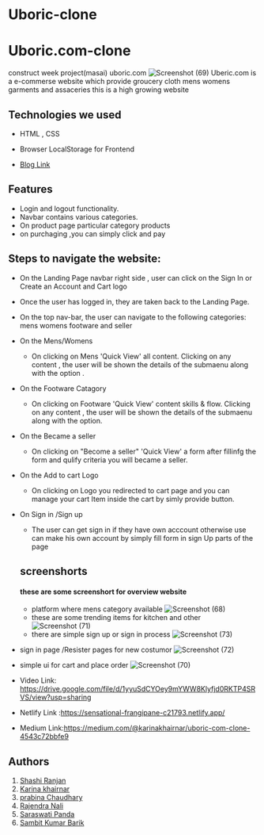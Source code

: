# Uboric-clone
# Uboric.com-clone
construct week project(masai) uboric.com
![Screenshot (69)](https://user-images.githubusercontent.com/94555507/167800744-903e6eab-c759-48f5-a09c-4d3e2f074b63.png)
Uberic.com is a e-commerse website which provide groucery cloth mens womens garments and assaceries this is a high growing website 
## Technologies we used
<!-- <hr> -->
- HTML , CSS
- Browser LocalStorage for Frontend

- [Blog Link](https://medium.com/@chandutheruler3/technology-workforce-development-website-clone-ad865a7a8ebc)


## Features 
<!-- --- -->
- Login and logout functionality.
- Navbar contains various categories.
- On product page particular category products 
- on purchaging ,you can simply click and pay

## Steps to navigate the website:
<!-- <hr> -->
- On the Landing Page navbar right side , user can click on the Sign In or Create an Account and Cart logo
- Once the user has logged in, they are taken back to the Landing Page.
- On the top nav-bar, the user can navigate to the following categories: mens womens footware and seller
- On the Mens/Womens
  - On clicking on Mens 'Quick View' all content. Clicking on any content , the user will be shown the details of the submaenu along with the option .
- On the Footware Catagory
  - On clicking on Footware 'Quick View'  content skills & flow. Clicking on any content , the user will be shown the details of the submaenu along with the option.
- On the Became a seller  
  - On clicking on "Become a seller" 'Quick View'   a form after fillinfg the form and qulify criteria you will became a seller.
- On the Add to cart Logo 
  - On clicking on  Logo you redirected to cart page and you can manage your cart Item inside the cart by simly provide button.
- On Sign in /Sign up  
  - The user can get sign in if they have own acccount otherwise use can make his own account by simply fill form in sign Up parts of the page
  ## screenshorts
  #### these are some screenshort for overview website
  -  platform where mens category available
  ![Screenshot (68)](https://user-images.githubusercontent.com/94555507/167801102-e97d0d14-db8f-4725-99ec-f650a0439441.png)
  - these are some trending items for kitchen and other
 ![Screenshot (71)](https://user-images.githubusercontent.com/94555507/167802134-dc07c785-b2d3-40dc-8a4c-f0c339107f05.png)
  - there are simple sign up or sign in process
![Screenshot (73)](https://user-images.githubusercontent.com/94555507/167802758-88eb8f14-67c1-4fa1-8073-b29f840fca9d.png)
 - sign in page /Resister pages for new costumor
 ![Screenshot (72)](https://user-images.githubusercontent.com/94555507/167802820-1e11f3a5-c493-414f-985c-660bff3d503d.png)
  - simple ui for cart and place order
 ![Screenshot (70)](https://user-images.githubusercontent.com/94555507/167801867-cfb869c8-f909-4ebe-8501-4e97e799dc4e.png)

   - Video Link: https://drive.google.com/file/d/1yyuSdCYOey9mYWW8Klyfjd0RKTP4SRVS/view?usp=sharing
   - Netlify Link :https://sensational-frangipane-c21793.netlify.app/
   - Medium Link:https://medium.com/@karinakhairnar/uboric-com-clone-4543c72bbfe9
   
   ## Authors

  1. [Shashi Ranjan](https://github.com/Sranjan4321) 
  2. [Karina khairnar](https://github.com/karinakhairnar) 
  3. [prabina Chaudhary](https://github.com/Prabin8144) 
  4. [Rajendra Nali](https://github.com/rajendranali/)
  5. [Saraswati Panda](https://github.com/saraswati121)
  6. [Sambit Kumar Barik](https://github.com/sambitkumar10)



